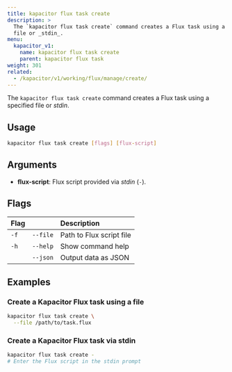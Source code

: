 ```yaml
---
title: kapacitor flux task create
description: >
  The `kapacitor flux task create` command creates a Flux task using a specified
  file or _stdin_.
menu:
  kapacitor_v1:
    name: kapacitor flux task create
    parent: kapacitor flux task
weight: 301
related:
  - /kapacitor/v1/working/flux/manage/create/
---
```


The `kapacitor flux task create` command creates a Flux task using a specified
file or _stdin_.

## Usage

```sh
kapacitor flux task create [flags] [flux-script]
```

## Arguments

- **flux-script**: Flux script provided via _stdin_ (`-`).

## Flags

| Flag |          | Description              |
| :--- | :------- | :----------------------- |
| `-f` | `--file` | Path to Flux script file |
| `-h` | `--help` | Show command help        |
|      | `--json` | Output data as JSON      |

## Examples

### Create a Kapacitor Flux task using a file

```sh
kapacitor flux task create \
  --file /path/to/task.flux
```

### Create a Kapacitor Flux task via stdin

```sh
kapacitor flux task create -
# Enter the Flux script in the stdin prompt
```
